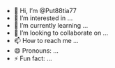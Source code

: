 - 👋 Hi, I’m @Put88tia77
- 👀 I’m interested in ...
- 🌱 I’m currently learning ...
- 💞️ I’m looking to collaborate on ...
- 📫 How to reach me ...
- 😄 Pronouns: ...
- ⚡ Fun fact: ...

<!---
Put88tia77/Put88tia77 is a ✨ special ✨ repository because its `README.md` (this file) appears on your GitHub profile.
You can click the Preview link to take a look at your changes.
---
